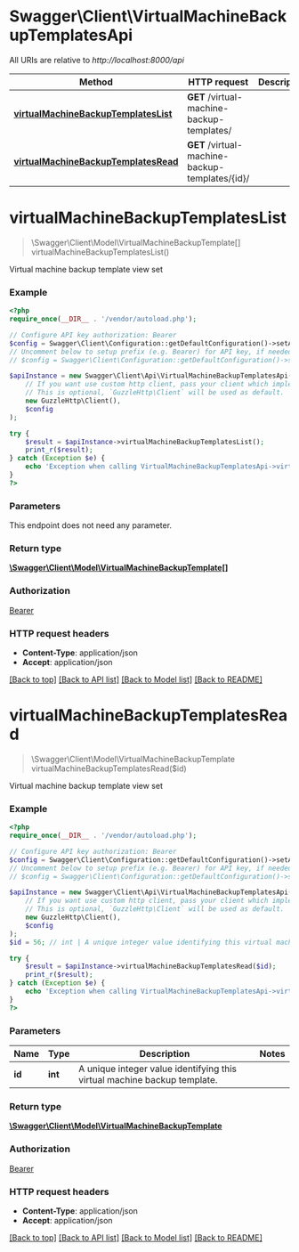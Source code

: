# Swagger\Client\VirtualMachineBackupTemplatesApi

All URIs are relative to *http://localhost:8000/api*

Method | HTTP request | Description
------------- | ------------- | -------------
[**virtualMachineBackupTemplatesList**](VirtualMachineBackupTemplatesApi.md#virtualMachineBackupTemplatesList) | **GET** /virtual-machine-backup-templates/ | 
[**virtualMachineBackupTemplatesRead**](VirtualMachineBackupTemplatesApi.md#virtualMachineBackupTemplatesRead) | **GET** /virtual-machine-backup-templates/{id}/ | 


# **virtualMachineBackupTemplatesList**
> \Swagger\Client\Model\VirtualMachineBackupTemplate[] virtualMachineBackupTemplatesList()



Virtual machine backup template view set

### Example
```php
<?php
require_once(__DIR__ . '/vendor/autoload.php');

// Configure API key authorization: Bearer
$config = Swagger\Client\Configuration::getDefaultConfiguration()->setApiKey('Authorization', 'YOUR_API_KEY');
// Uncomment below to setup prefix (e.g. Bearer) for API key, if needed
// $config = Swagger\Client\Configuration::getDefaultConfiguration()->setApiKeyPrefix('Authorization', 'Bearer');

$apiInstance = new Swagger\Client\Api\VirtualMachineBackupTemplatesApi(
    // If you want use custom http client, pass your client which implements `GuzzleHttp\ClientInterface`.
    // This is optional, `GuzzleHttp\Client` will be used as default.
    new GuzzleHttp\Client(),
    $config
);

try {
    $result = $apiInstance->virtualMachineBackupTemplatesList();
    print_r($result);
} catch (Exception $e) {
    echo 'Exception when calling VirtualMachineBackupTemplatesApi->virtualMachineBackupTemplatesList: ', $e->getMessage(), PHP_EOL;
}
?>
```

### Parameters
This endpoint does not need any parameter.

### Return type

[**\Swagger\Client\Model\VirtualMachineBackupTemplate[]**](../Model/VirtualMachineBackupTemplate.md)

### Authorization

[Bearer](../../README.md#Bearer)

### HTTP request headers

 - **Content-Type**: application/json
 - **Accept**: application/json

[[Back to top]](#) [[Back to API list]](../../README.md#documentation-for-api-endpoints) [[Back to Model list]](../../README.md#documentation-for-models) [[Back to README]](../../README.md)

# **virtualMachineBackupTemplatesRead**
> \Swagger\Client\Model\VirtualMachineBackupTemplate virtualMachineBackupTemplatesRead($id)



Virtual machine backup template view set

### Example
```php
<?php
require_once(__DIR__ . '/vendor/autoload.php');

// Configure API key authorization: Bearer
$config = Swagger\Client\Configuration::getDefaultConfiguration()->setApiKey('Authorization', 'YOUR_API_KEY');
// Uncomment below to setup prefix (e.g. Bearer) for API key, if needed
// $config = Swagger\Client\Configuration::getDefaultConfiguration()->setApiKeyPrefix('Authorization', 'Bearer');

$apiInstance = new Swagger\Client\Api\VirtualMachineBackupTemplatesApi(
    // If you want use custom http client, pass your client which implements `GuzzleHttp\ClientInterface`.
    // This is optional, `GuzzleHttp\Client` will be used as default.
    new GuzzleHttp\Client(),
    $config
);
$id = 56; // int | A unique integer value identifying this virtual machine backup template.

try {
    $result = $apiInstance->virtualMachineBackupTemplatesRead($id);
    print_r($result);
} catch (Exception $e) {
    echo 'Exception when calling VirtualMachineBackupTemplatesApi->virtualMachineBackupTemplatesRead: ', $e->getMessage(), PHP_EOL;
}
?>
```

### Parameters

Name | Type | Description  | Notes
------------- | ------------- | ------------- | -------------
 **id** | **int**| A unique integer value identifying this virtual machine backup template. |

### Return type

[**\Swagger\Client\Model\VirtualMachineBackupTemplate**](../Model/VirtualMachineBackupTemplate.md)

### Authorization

[Bearer](../../README.md#Bearer)

### HTTP request headers

 - **Content-Type**: application/json
 - **Accept**: application/json

[[Back to top]](#) [[Back to API list]](../../README.md#documentation-for-api-endpoints) [[Back to Model list]](../../README.md#documentation-for-models) [[Back to README]](../../README.md)

